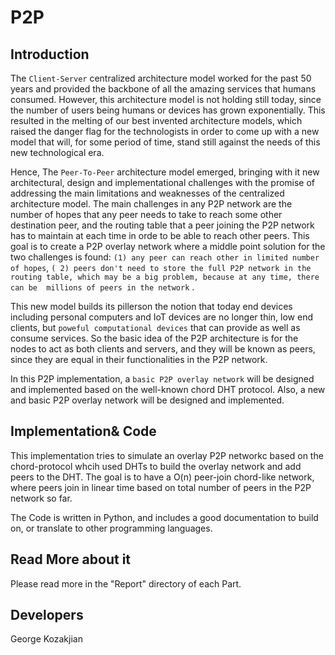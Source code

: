 # P2P

## Introduction
The `Client-Server` centralized architecture model worked for the past 50 years and provided the backbone of all the amazing services that
humans consumed. However, this architecture model is not holding still today, since the number of users being humans or devices has 
grown exponentially. This resulted in the melting of our best invented architecture models, which raised the danger flag for the 
technologists in order to come up with a new model that will, for some period of time, stand still against the needs of this new 
technological era.


Hence, The `Peer-To-Peer` architecture model emerged, bringing with it new architectural, design and implementational challenges with 
the promise of addressing the main limitations and weaknesses of the centralized architecture model. The main challenges in any P2P network
are the number of hopes that any peer needs to take to reach some other destination peer, and the routing table that a peer joining the 
P2P network has to maintain at each time in orde to be able to reach other peers. This goal is to create a P2P overlay network
where a middle point solution for the two challenges is found: `(1) any peer can reach other in limited number of hopes`, `(
2) peers don't need to store the full P2P network in the routing table, which may be a big problem, because at any time, there can be 
millions of peers in the network` .


This new model builds its pillerson the notion that today end devices including personal computers and IoT devices are no longer thin, 
low end clients, but `poweful computational devices` that can provide as well as consume services. So the basic idea of the P2P architecture is for the nodes to act 
as both clients and servers, and they will be known as peers, since they are equal in their functionalities in the P2P network. 


In this P2P implementation, a `basic P2P overlay network` will be designed and implemented based on the well-known chord DHT protocol. Also, 
a new and basic P2P overlay network will be designed and implemented.


## Implementation& Code
This implementation tries to simulate an overlay P2P networkc based on the chord-protocol whcih used DHTs to build the overlay network
and add peers to the DHT. The goal is to have a O(n) peer-join chord-like network, where peers join in linear time based on total 
number of peers in the P2P network so far. 

The Code is written in Python, and includes a good documentation to build on, or translate to other programming languages.


## Read More about it
Please read more in the "Report" directory of each Part.


## Developers 
George Kozakjian
